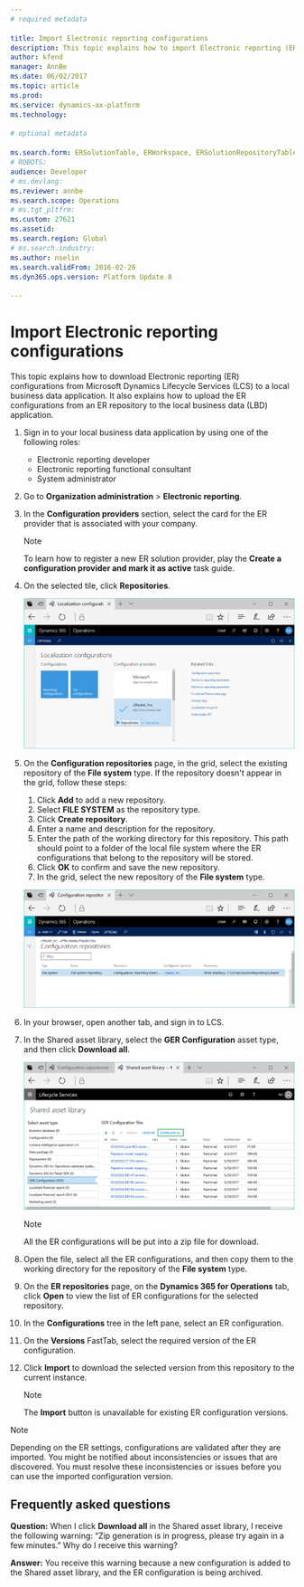 ```yaml
---
# required metadata

title: Import Electronic reporting configurations
description: This topic explains how to import Electronic reporting (ER) configurations from Lifecycle Services (LCS) to a local business data application.
author: kfend
manager: AnnBe
ms.date: 06/02/2017
ms.topic: article
ms.prod: 
ms.service: dynamics-ax-platform
ms.technology: 

# optional metadata

ms.search.form: ERSolutionTable, ERWorkspace, ERSolutionRepositoryTable, ERSolutionImport
# ROBOTS: 
audience: Developer
# ms.devlang: 
ms.reviewer: annbe
ms.search.scope: Operations
# ms.tgt_pltfrm: 
ms.custom: 27621
ms.assetid: 
ms.search.region: Global
# ms.search.industry: 
ms.author: nselin
ms.search.validFrom: 2016-02-28
ms.dyn365.ops.version: Platform Update 8

---
```


# Import Electronic reporting configurations

This topic explains how to download Electronic reporting (ER) configurations from Microsoft Dynamics Lifecycle Services (LCS) to a local business data application. It also explains how to upload the ER configurations from an ER repository to the local business data (LBD) application.

1. Sign in to your local business data application by using one of the following roles:

    * Electronic reporting developer
    * Electronic reporting functional consultant
    * System administrator

2. Go to **Organization administration** > **Electronic reporting**.
3. In the **Configuration providers** section, select the card for the ER provider that is associated with your company.

    > [!NOTE]
    > To learn how to register a new ER solution provider, play the **Create a configuration provider and mark it as active** task guide.

4. On the selected tile, click **Repositories**.

    ![Repositories button on an ER provider tab](media/ger-providers-tiles.png)

5. On the **Configuration repositories** page, in the grid, select the existing repository of the **File system** type. If the repository doesn't appear in the grid, follow these steps:

    1. Click **Add** to add a new repository.
    2. Select **FILE SYSTEM** as the repository type.
    3. Click **Create repository**.
    4. Enter a name and description for the repository.
    5. Enter the path of the working directory for this repository. This path should point to a folder of the local file system where the ER configurations that belong to the repository will be stored.
    6. Click **OK** to confirm and save the new repository.
    7. In the grid, select the new repository of the **File system** type.

    ![Repository of the File system type in the grid](media/ger-file-repository.png)

7. In your browser, open another tab, and sign in to LCS.
8. In the Shared asset library, select the **GER Configuration** asset type, and then click **Download all**.

    ![Download all button in the Shared asset library](media/ger-lcs-shared-asset-library.png)
    
    > [!NOTE]
    > All the ER configurations will be put into a zip file for download.
    
9. Open the file, select all the ER configurations, and then copy them to the working directory for the repository of the **File system** type.
10.	On the **ER repositories** page, on the **Dynamics 365 for Operations** tab, click **Open** to view the list of ER configurations for the selected repository.
11.	In the **Configurations** tree in the left pane, select an ER configuration.
12.	On the **Versions** FastTab, select the required version of the ER configuration.
13.	Click **Import** to download the selected version from this repository to the current instance. 

    > [!NOTE]
    > The **Import** button is unavailable for existing ER configuration versions. 

> [!NOTE]
> Depending on the ER settings, configurations are validated after they are imported. You might be notified about inconsistencies or issues that are discovered. You must resolve these inconsistencies or issues before you can use the imported configuration version. 

## Frequently asked questions

**Question:** When I click **Download all** in the Shared asset library, I receive the following warning: “Zip generation is in progress, please try again in a few minutes.” Why do I receive this warning?

**Answer:** You receive this warning because a new configuration is added to the Shared asset library, and the ER configuration is being archived.
